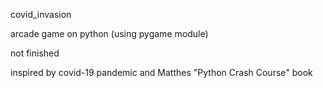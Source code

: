 covid_invasion

arcade game on python (using pygame module)

not finished

inspired by covid-19 pandemic and Matthes "Python Crash Course" book

